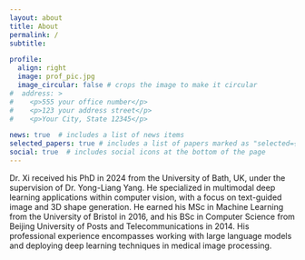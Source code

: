 ```yaml
---
layout: about
title: About
permalink: /
subtitle: 

profile:
  align: right
  image: prof_pic.jpg
  image_circular: false # crops the image to make it circular
#  address: >
#    <p>555 your office number</p>
#    <p>123 your address street</p>
#    <p>Your City, State 12345</p>

news: true  # includes a list of news items
selected_papers: true # includes a list of papers marked as "selected={true}"
social: true  # includes social icons at the bottom of the page
---
```


Dr. Xi received his PhD in 2024 from the University of Bath, UK, under the supervision of Dr. Yong-Liang Yang. He specialized in multimodal deep learning applications within computer vision, with a focus on text-guided image and 3D shape generation. He earned his MSc in Machine Learning from the University of Bristol in 2016, and his BSc in Computer Science from Beijing University of Posts and Telecommunications in 2014. His professional experience encompasses working with large language models and deploying deep learning techniques in medical image processing.